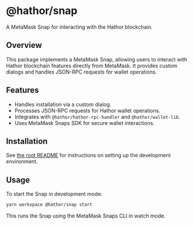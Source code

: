 # @hathor/snap

A MetaMask Snap for interacting with the Hathor blockchain.

## Overview

This package implements a MetaMask Snap, allowing users to interact with Hathor blockchain features directly from MetaMask. It provides custom dialogs and handles JSON-RPC requests for wallet operations.


## Features

- Handles installation via a custom dialog.
- Processes JSON-RPC requests for Hathor wallet operations.
- Integrates with `@hathor/hathor-rpc-handler` and `@hathor/wallet-lib`.
- Uses MetaMask Snaps SDK for secure wallet interactions.


## Installation
See [the root README](../../README.md#installation) for instructions on setting up the development environment.

## Usage

To start the Snap in development mode:

```bash
yarn workspace @hathor/snap start
```

This runs the Snap using the MetaMask Snaps CLI in watch mode.
